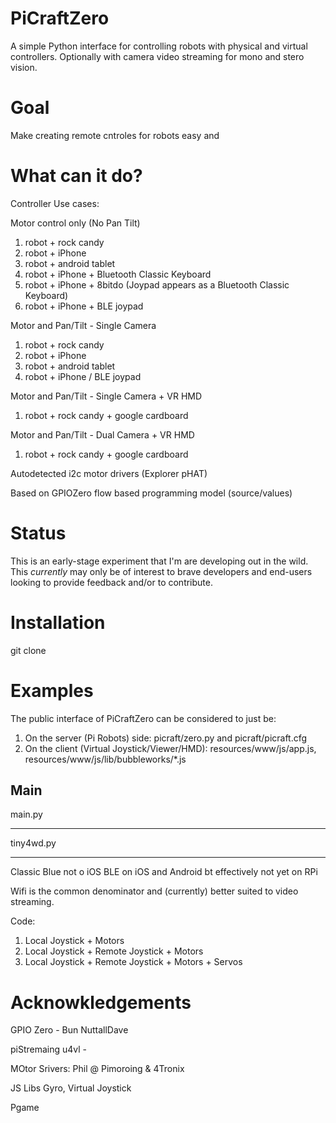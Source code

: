 PiCraftZero
===========

A simple Python interface for controlling robots with physical and virtual controllers. 
Optionally with camera video streaming for mono and stero vision.


Goal
====
Make creating remote cntroles for robots easy and 




What can it do?
===============




Controller Use cases:

Motor control only (No Pan Tilt)
1. robot  +  rock candy 
2. robot  +  iPhone
3. robot  +  android tablet
4. robot  +  iPhone + Bluetooth Classic Keyboard
5. robot  +  iPhone + 8bitdo (Joypad appears as a Bluetooth Classic Keyboard)
6. robot  +  iPhone + BLE joypad

Motor and  Pan/Tilt  - Single Camera
1. robot  +  rock candy
2. robot  +  iPhone
3. robot  +  android tablet
4. robot  +  iPhone / BLE joypad


Motor and  Pan/Tilt  - Single Camera + VR HMD
1. robot + rock candy + google cardboard 

Motor and  Pan/Tilt  - Dual Camera + VR HMD
1. robot + rock candy + google cardboard


Autodetected i2c motor drivers (Explorer pHAT)

Based on GPIOZero flow based programming model (source/values)



Status
======
This is an early-stage experiment that I'm are developing out in the wild.
This *currently* may only be of interest to brave developers and end-users looking to provide feedback and/or to contribute.



Installation
============


git clone 




Examples
========


The public interface of PiCraftZero can be considered to just be:
 
1. On the server (Pi Robots) side: picraft/zero.py and picraft/picraft.cfg
2. On the client (Virtual Joystick/Viewer/HMD): resources/www/js/app.js, resources/www/js/lib/bubbleworks/*.js


Main
----

main.py
*******



tiny4wd.py
***********







Classic Blue not o iOS
BLE on iOS and Android bt effectively not yet on RPi

Wifi is the common denominator and (currently) better suited to video streaming.


Code:

1. Local Joystick + Motors
2. Local Joystick + Remote Joystick + Motors
3. Local Joystick + Remote Joystick + Motors + Servos
 


Acknowkledgements
=================

GPIO Zero - Bun NuttallDave

piStremaing
u4vl - 

MOtor Srivers: Phil @ Pimoroing & 4Tronix
 
JS Libs
Gyro,
Virtual Joystick

Pgame